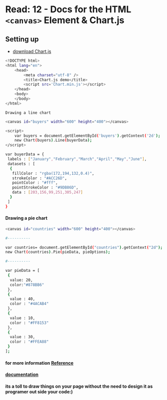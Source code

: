 # Read: 12 - Docs for the HTML `<canvas>` Element & Chart.js

## Setting up

- [download Chart.js](https://github.com/chartjs/Chart.js)

```bash
<!DOCTYPE html>
<html lang="en">
    <head>
        <meta charset="utf-8" />
        <title>Chart.js demo</title>
        <script src='Chart.min.js'></script>
    </head>
    <body>
    </body>
</html>
```

`Drawing a line chart`

```bash
<canvas id="buyers" width="600" height="400"></canvas>
```

```bash
<script>
    var buyers = document.getElementById('buyers').getContext('2d');
    new Chart(buyers).Line(buyerData);
</script>
```

```bash
var buyerData = {
 labels : ["January","February","March","April","May","June"],
 datasets : [
  {
   fillColor : "rgba(172,194,132,0.4)",
   strokeColor : "#ACC26D",
   pointColor : "#fff",
   pointStrokeColor : "#9DB86D",
   data : [203,156,99,251,305,247]
  }
 ]
}
```

#### Drawing a pie chart

```bash
<canvas id="countries" width="600" height="400"></canvas>

#----------

var countries= document.getElementById("countries").getContext("2d");
new Chart(countries).Pie(pieData, pieOptions);

#----------

var pieData = [
 {
  value: 20,
  color:"#878BB6"
 },
 {
  value : 40,
  color : "#4ACAB4"
 },
 {
  value : 10,
  color : "#FF8153"
 },
 {
  value : 30,
  color : "#FFEA88"
 }
];

```

#### for more information [Reference](https://www.webdesignerdepot.com/2013/11/easily-create-stunning-animated-charts-with-chart-js/)

#### [documentation](https://www.chartjs.org/docs/latest/)

#### its a toll to draw things on your page without the need to design it as programer out side your code:)
